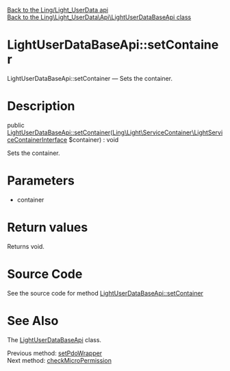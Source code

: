 [Back to the Ling/Light_UserData api](https://github.com/lingtalfi/Light_UserData/blob/master/doc/api/Ling/Light_UserData.md)<br>
[Back to the Ling\Light_UserData\Api\LightUserDataBaseApi class](https://github.com/lingtalfi/Light_UserData/blob/master/doc/api/Ling/Light_UserData/Api/LightUserDataBaseApi.md)


LightUserDataBaseApi::setContainer
================



LightUserDataBaseApi::setContainer — Sets the container.




Description
================


public [LightUserDataBaseApi::setContainer](https://github.com/lingtalfi/Light_UserData/blob/master/doc/api/Ling/Light_UserData/Api/LightUserDataBaseApi/setContainer.md)([Ling\Light\ServiceContainer\LightServiceContainerInterface](https://github.com/lingtalfi/Light/blob/master/doc/api/Ling/Light/ServiceContainer/LightServiceContainerInterface.md) $container) : void




Sets the container.




Parameters
================


- container

    


Return values
================

Returns void.








Source Code
===========
See the source code for method [LightUserDataBaseApi::setContainer](https://github.com/lingtalfi/Light_UserData/blob/master/Api/LightUserDataBaseApi.php#L66-L69)


See Also
================

The [LightUserDataBaseApi](https://github.com/lingtalfi/Light_UserData/blob/master/doc/api/Ling/Light_UserData/Api/LightUserDataBaseApi.md) class.

Previous method: [setPdoWrapper](https://github.com/lingtalfi/Light_UserData/blob/master/doc/api/Ling/Light_UserData/Api/LightUserDataBaseApi/setPdoWrapper.md)<br>Next method: [checkMicroPermission](https://github.com/lingtalfi/Light_UserData/blob/master/doc/api/Ling/Light_UserData/Api/LightUserDataBaseApi/checkMicroPermission.md)<br>

